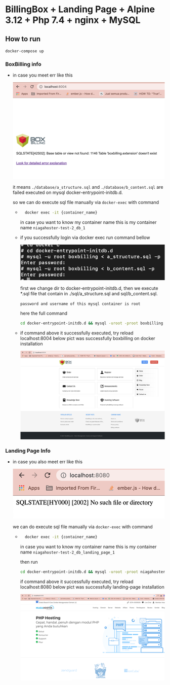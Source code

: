 # BillingBox + Landing Page + Alpine 3.12 + Php 7.4 + nginx + MySQL

## How to run
``` bash
docker-compose up
```

### BoxBilling info


* in case you meet err like this 
  <div align="center">
    <img src="./readme-img/1.png"/>
  </div>

  it means `./database/a_structure.sql` and `./database/b_content.sql` are failed executed on mysql docker-entrypoint-initdb.d.

  so we can do execute sql file manually via `docker-exec` with command
    
    - ```bash 
        docker exec -it {container_name} 
        ``` 
        in case you want to know my container name this is my container name `niagahoster-test-2_db_1`
    - if you successfully login via docker exec run command bellow
    
        <div align="center">
            <img src="./readme-img/2.png"/>
        </div>

        first we change dir to docker-entrypoint-initdb.d, then we execute *.sql file that contain in ./sql/a_structure.sql and sql/b_content.sql.
        
        `password and username of this mysql container is root`

        here the full command

        ```bash
        cd docker-entrypoint-initdb.d && mysql -uroot -proot boxbilling < a_structure.sql && mysql -uroot -proot boxbilling < b_content.sql
        ```
    - if command above it successfully executed, try reload localhost:8004 below pict was successfully boxbilling on docker installation
        <div align="center">
            <img src="./readme-img/3.png"/>
        </div>

### Landing Page Info

* in case you also meet err like this
    <div align="center">
        <img src="./readme-img/4.png"/>
    </div>
    
  we can do execute sql file manually via `docker-exec` with command
    
    - ```bash 
        docker exec -it {container_name} 
        ``` 
        in case you want to know my container name this is my container name `niagahoster-test-2_db_landing_page_1`

        then run

        ```bash
        cd docker-entrypoint-initdb.d && mysql -uroot -proot niagahoster-test < database-dump.sql
        ```

        if command above it successfully executed, try reload localhost:8080 below pict was successfully landing-page installation 

        <div align="center">
            <img src="./readme-img/5.png"/>
        </div>